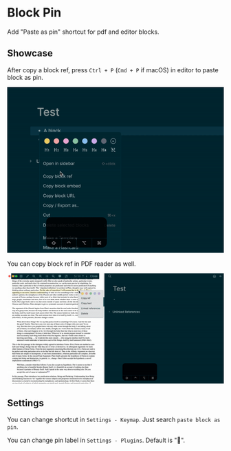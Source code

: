 # Block Pin

Add "Paste as pin" shortcut for pdf and editor blocks.

## Showcase

After copy a block ref, press `Ctrl + P` (`Cmd + P` if macOS) in editor to paste block as pin.

![block](./block.gif)

You can copy block ref in PDF reader as well.

![pdf](./pdf.gif)

## Settings

You can change shortcut in `Settings - Keymap`. Just search `paste block as pin`.

You can change pin label in `Settings - Plugins`. Default is "📌".
